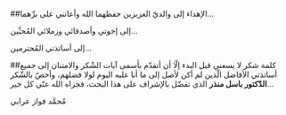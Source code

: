 ##الإهداء
إلى والديّ العزيزين حفظهما الله وأعانني على برِّهما…

إلى إخوتي وأصدقائي وزملائي المُحبِّين…

إلى أساتذتي المُحترمين…

##كلمة شكر
لا يسعني قبل البدء إلّا أن أتقدّم بأسمى آيات الشّكر والامتنان إلى جميع أساتذتي الأفاضل الّذين لم أكن لأصل إلى ما أنا عليه اليوم لولا فضلهم، وأخصّ بالشّكر **الدّكتور باسل منذر** الذي تفضّل بالإشراف على هذا البحث، فجزاه الله عنّي كل خير…

<span class="author">مُحمَّد فواز عرابي</name>
